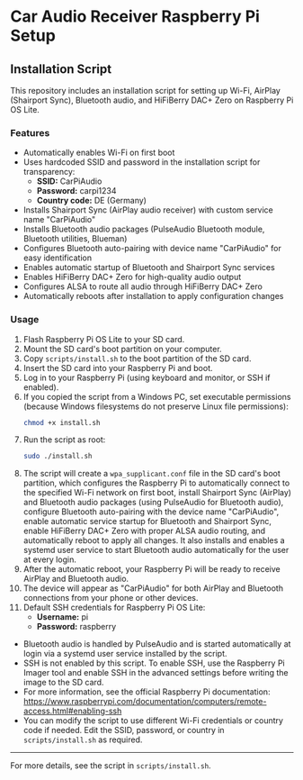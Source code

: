 # Car Audio Receiver Raspberry Pi Setup

## Installation Script

This repository includes an installation script for setting up Wi-Fi, AirPlay (Shairport Sync), Bluetooth audio, and HiFiBerry DAC+ Zero on Raspberry Pi OS Lite.

### Features
- Automatically enables Wi-Fi on first boot
- Uses hardcoded SSID and password in the installation script for transparency:
  - **SSID:** CarPiAudio
  - **Password:** carpi1234
  - **Country code:** DE (Germany)
- Installs Shairport Sync (AirPlay audio receiver) with custom service name "CarPiAudio"
- Installs Bluetooth audio packages (PulseAudio Bluetooth module, Bluetooth utilities, Blueman)
- Configures Bluetooth auto-pairing with device name "CarPiAudio" for easy identification
- Enables automatic startup of Bluetooth and Shairport Sync services
- Enables HiFiBerry DAC+ Zero for high-quality audio output
- Configures ALSA to route all audio through HiFiBerry DAC+ Zero
- Automatically reboots after installation to apply configuration changes

### Usage
1. Flash Raspberry Pi OS Lite to your SD card.
2. Mount the SD card's boot partition on your computer.
3. Copy `scripts/install.sh` to the boot partition of the SD card.
4. Insert the SD card into your Raspberry Pi and boot.
5. Log in to your Raspberry Pi (using keyboard and monitor, or SSH if enabled).
6. If you copied the script from a Windows PC, set executable permissions (because Windows filesystems do not preserve Linux file permissions):
   ```bash
   chmod +x install.sh
   ```
7. Run the script as root:
   ```bash
   sudo ./install.sh
   ```
8. The script will create a `wpa_supplicant.conf` file in the SD card's boot partition, which configures the Raspberry Pi to automatically connect to the specified Wi-Fi network on first boot, install Shairport Sync (AirPlay) and Bluetooth audio packages (using PulseAudio for Bluetooth audio), configure Bluetooth auto-pairing with the device name "CarPiAudio", enable automatic service startup for Bluetooth and Shairport Sync, enable HiFiBerry DAC+ Zero with proper ALSA audio routing, and automatically reboot to apply all changes. It also installs and enables a systemd user service to start Bluetooth audio automatically for the user at every login.
9. After the automatic reboot, your Raspberry Pi will be ready to receive AirPlay and Bluetooth audio.
10. The device will appear as "CarPiAudio" for both AirPlay and Bluetooth connections from your phone or other devices.
11. Default SSH credentials for Raspberry Pi OS Lite:
    - **Username:** pi
    - **Password:** raspberry

- Bluetooth audio is handled by PulseAudio and is started automatically at login via a systemd user service installed by the script.
- SSH is not enabled by this script. To enable SSH, use the Raspberry Pi Imager tool and enable SSH in the advanced settings before writing the image to the SD card.
- For more information, see the official Raspberry Pi documentation:
  https://www.raspberrypi.com/documentation/computers/remote-access.html#enabling-ssh
- You can modify the script to use different Wi-Fi credentials or country code if needed. Edit the SSID, password, or country in `scripts/install.sh` as required.

---

For more details, see the script in `scripts/install.sh`.
